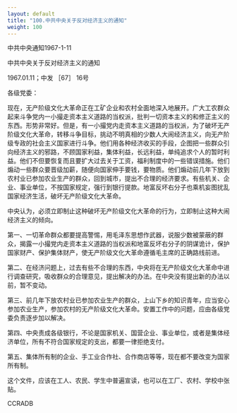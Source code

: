 ```yaml
---
layout: default
title: "100.中共中央关于反对经济主义的通知"
weight: 100
---
```


中共中央通知1967-1-11

中共中央关于反对经济主义的通知

1967.01.11；中发 ［67］ 16号

各级党委：

现在，无产阶级文化大革命正在工矿企业和农村全面地深入地展开。广大工农群众起来斗争党内一小撮走资本主义道路的当权派，批判一切资本主义的和修正主义的东西。形势非常好。但是，有一小撮党内走资本主义道路的当权派，为了破坏无产阶级文化大革命，转移斗争目标，挑动不明真相的少数人大闹经济主义，向无产阶级专政的社会主义国家进行斗争。他们用各种经济收买的手段，企图把一些群众引向经济主义的邪路，不顾国家利益，集体利益，长远利益，单纯追求个人的暂时利益。他们不但要恢复而且要扩大过去关于工资，福利制度中的一些错误措施。他们煽动一些群众要晋级加薪，随便向国家伸手要钱，要物质。他们煽动前几年下放到农村业已参加农业生产的群众，回到城市，提出不合理的经济要求。有些机关、企业、事业单位，不按国家规定，强行到银行提款。地富反坏右分子也乘机妄图扰乱国家经济生活，破坏无产阶级文化大革命。

中央认为，必须立即制止这种破坏无产阶级文化大革命的行为，立即制止这种大闹经济主义的倾向。

第一、一切革命群众都要提高警惕，用毛泽东思想作武器，说服少数被蒙蔽的群众，揭露一小撮党内走资本主义道路的当权派和地富反坏右分子的阴谋诡计，保护国家财产、保护集体财产，使无产阶级文化大革命遵循毛主席的正确路线前进。

第二、在经济问题上，过去有些不合理的东西，中央将在无产阶级文化大革命中进行调查研究，吸收群众的合理意见，提出解决的办法。在中央没有提出新的办法以前，暂不变动。

第三、前几年下放农村业已参加农业生产的群众，上山下乡的知识青年，应当安心参加农业生产，参加农村的无产阶级文化大革命。安置工作中的问题，应由各级党委负责逐步加以解决。

第四、中央责成各级银行，不论是国家机关、国营企业、事业单位，或者是集体经济单位，所有不符合国家规定的支出，都要一律拒绝支付。

第五、集体所有制的企业、手工业合作社、合作商店等等，现在都不要改变为国家所有制。

这个文件，应该在工人、农民、学生中普遍宣读，也可以在工厂、农村、学校中张贴。

CCRADB

